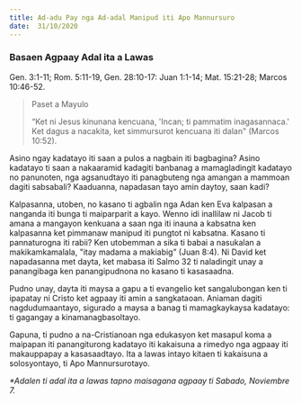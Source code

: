 ```yaml
---
title: Ad-adu Pay nga Ad-adal Manipud iti Apo Mannursuro
date:  31/10/2020
---
```


### Basaen Agpaay Adal ita a Lawas
Gen. 3:1-11; Rom. 5:11-19, Gen. 28:10-17: Juan 1:1-14; Mat. 15:21-28; Marcos 10:46-52.

> <p>Paset a Mayulo</p>
> “Ket ni Jesus kinunana kencuana, 'Incan; ti pammatim inagasannaca.' Ket dagus a nacakita, ket simmursurot kencuana iti dalan" (Marcos 10:52).

Asino ngay kadatayo iti saan a pulos a nagbain iti bagbagina? Asino kadatayo ti saan a nakaaramid kadagiti banbanag a mamagladingit kadatayo no panunoten, nga agsanudtayo iti panagbuteng nga amangan a mammoan dagiti sabsabali? Kaaduanna, napadasan tayo amin daytoy, saan kadi?

Kalpasanna, utoben, no kasano ti agbalin nga Adan ken Eva kalpasan a nanganda iti bunga ti maiparparit a kayo. Wenno idi inallilaw ni Jacob ti amana a mangayon kenkuana a saan nga iti inauna a kabsatna ken kalpasanna ket pimmanaw manipud iti pungtot ni kabsatna. Kasano ti pannaturogna iti rabii? Ken utobemman a sika ti babai a nasukalan a makikamkamalala, "itay madama a makiabig” (Juan 8:4). Ni David ket napadasanna met dayta, ket mabasa iti Salmo 32 ti naladingit unay a panangibaga ken panangipudnona no kasano ti kasasaadna.

Pudno unay, dayta iti maysa a gapu a ti evangelio ket sangalubongan ken ti ipapatay ni Cristo ket agpaay iti amin a sangkataoan. Aniaman dagiti nagdudumaantayo, sigurado a maysa a banag ti mamagkaykaysa kadatayo: ti gagangay a kinamanagbasoltayo.

Gapuna, ti pudno a na-Cristianoan nga edukasyon ket masapul koma a maipapan iti panangiturong kadatayo iti kakaisuna a rimedyo nga agpaay iti makauppapay a kasasaadtayo. Ita a lawas intayo kitaen ti kakaisuna a solosyontayo, ti Apo Mannursurotayo.

_*Adalen ti adal ita a lawas tapno maisagana agpaay ti Sabado, Noviembre 7._
